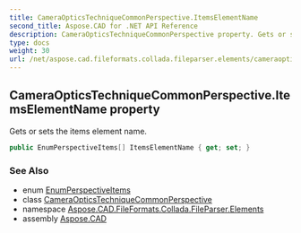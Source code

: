 ```yaml
---
title: CameraOpticsTechniqueCommonPerspective.ItemsElementName
second_title: Aspose.CAD for .NET API Reference
description: CameraOpticsTechniqueCommonPerspective property. Gets or sets the items element name
type: docs
weight: 30
url: /net/aspose.cad.fileformats.collada.fileparser.elements/cameraopticstechniquecommonperspective/itemselementname/
---
```

## CameraOpticsTechniqueCommonPerspective.ItemsElementName property

Gets or sets the items element name.

```csharp
public EnumPerspectiveItems[] ItemsElementName { get; set; }
```

### See Also

* enum [EnumPerspectiveItems](../../enumperspectiveitems/)
* class [CameraOpticsTechniqueCommonPerspective](../)
* namespace [Aspose.CAD.FileFormats.Collada.FileParser.Elements](../../../aspose.cad.fileformats.collada.fileparser.elements/)
* assembly [Aspose.CAD](../../../)


